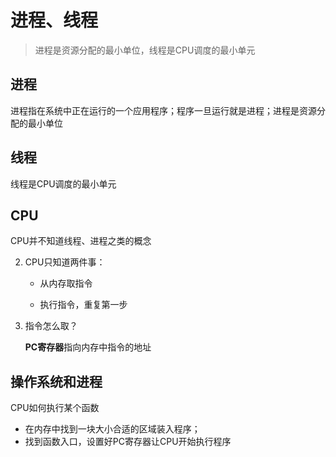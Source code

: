 # 进程、线程

> 进程是资源分配的最小单位，线程是CPU调度的最小单元

## 进程

进程指在系统中正在运行的一个应用程序；程序一旦运行就是进程；进程是资源分配的最小单位

## 线程

线程是CPU调度的最小单元

## CPU

CPU并不知道线程、进程之类的概念

2. CPU只知道两件事：

   - 从内存取指令

   - 执行指令，重复第一步

3. 指令怎么取？

   **PC寄存器**指向内存中指令的地址

## 操作系统和进程

CPU如何执行某个函数

- 在内存中找到一块大小合适的区域装入程序；
- 找到函数入口，设置好PC寄存器让CPU开始执行程序